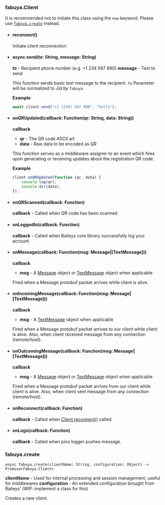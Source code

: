 ### fabuya.Client
It is recommended not to initiate this class using the `new` keyword.
Please use [`fabuya.create`](#create) instead.

 - #### reconnect()
   Initiate client reconnection
 - #### async send(to: String, message: String)
   **to** - Recipient phone number (e.g. +1 234 567 890)
   **message** - Text to send

   This function sends basic text message to the recipient.
   `to` Parameter will be normalized to Jid by `fabuya`.

   **Example**
   ```js
   await client.send("+1 (234) 567 890", "hello");
   ```
 - #### onQRUpdated(callback: Function(qr: String, data: String))
   **callback**
    - **qr** - The QR code ASCII art
    - **data** - Raw data to be encoded as QR

    This function serves as a middleware assigner
    to an event which fires upon generating or receiving
    updates about the registration QR code.

    **Example**
    ```js
    client.onQRUpdated(function (qr, data) {
    	console.log(qr);
    	console.dir(data);
    });
    ```
 - #### onQRScanned(callback: Function)
   **callback** - Called when QR code has been scanned
 - #### onLoggedIn(callback: Function)
   **callback** - Called when Baileys core library successfully log your account
 - #### onMessage(callback: Function(msg: Message|[TextMessage]))
   **callback**
    - **msg** - A [Message](#Message) object or [TextMessage](#TextMessage) object when applicable

   Fired when a Message protobuf packet arrives while client is alive.
 - #### onIncomingMessage(callback: Function(msg: Message|[TextMessage]))
   **callback**
    - **msg** - A [TextMessage](#TextMessage) object when applicable

   Fired when a Message protobuf packet arrives to our client while client is alive.
   Also, when client received message from any connection (remote/host).
 - #### onOutcomingMessage(callback: Function(msg: Message|[TextMessage]))
   **callback**
    - **msg** - A [Message](#Message) object or [TextMessage](#TextMessage) object when applicable

   Fired when a Message protobuf packet arrives from our client while client is alive.
   Also, when client sent message from any connection (remote/host).
 - #### onReconnect(callback: Function)
   **callback** - Called when [Client.reconnect()](#reconnect) called.
 - #### onLogs(callback: Function)
   **callback** - Called when pino logger pushes message.

### fabuya.create
```
async fabuya.create(clientName: String, configuration: Object) -> Promise<fabuya.Client>
```
**clientName** - Used for internal processing and session management, useful for middlewares
**configuration** - An extended configuration brought from Baileys' (WIP: implement a class for this)


Creates a new client.

